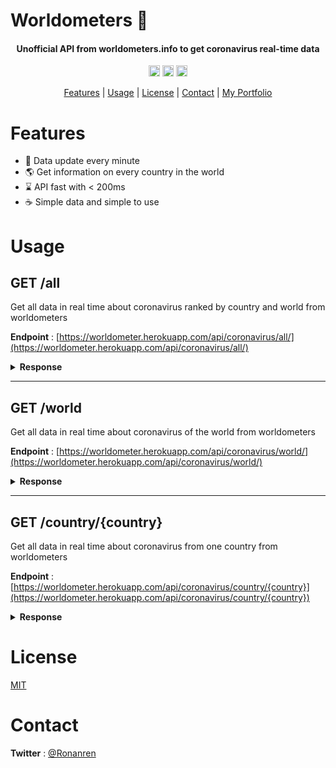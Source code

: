 # Worldometers 🦠

<h4 align="center">Unofficial API from worldometers.info to get coronavirus real-time data</h4>

<p align="center">
<a href="https://badge.fury.io/py/Flask"><img src="https://badge.fury.io/py/Flask.svg" alt="PyPI version" height="18"></a>
<a href="https://badge.fury.io/py/requests"><img src="https://badge.fury.io/py/requests.svg" alt="PyPI version" height="18"></a>
<a href="https://badge.fury.io/py/beautifulsoup4"><img src="https://badge.fury.io/py/beautifulsoup4.svg" alt="PyPI version" height="18"></a>
</p>

<p align="center">
  <a href="#Features">Features</a> |
  <a href="#Usage">Usage</a> |
  <a href="#License">License</a> |
  <a href="#Contact">Contact</a> | 
  <a href="https://ronanren.github.io" target="_blank">My Portfolio</a> 
</p>

# Features

- 🔁 Data update every minute
- 🌎 Get information on every country in the world
- ⌛ API fast with < 200ms
- ☕️ Simple data and simple to use

# Usage

## GET /all

Get all data in real time about coronavirus ranked by country and world from worldometers

**Endpoint** : [https://worldometer.herokuapp.com/api/coronavirus/all/](https://worldometer.herokuapp.com/api/coronavirus/all/)

<details>
<summary><b>Response</b></summary>

```json
{
  "data": [
    {
      "Active Cases": "7,501,542",
      "Country": "World",
      "Critical": "63,266",
      "Deaths/1M pop": "126.4",
      "New Cases": "+220,608",
      "New Deaths": "+3,943",
      "New Recovered": "+149,408",
      "Population": "",
      "Region": "All",
      "Tests/1M pop": "",
      "Total Cases": "32,306,913",
      "Total Cases/1M pop": "4,145",
      "Total Deaths": "985,224",
      "Total Recovered": "23,820,147",
      "Total Tests": "",
      "place": ""
    },
    {
      "Active Cases": "2,539,168",
      "Country": "USA",
      "Critical": "14,090",
      "Deaths/1M pop": "625",
      "New Cases": "+20,681",
      "New Deaths": "+489",
      "New Recovered": "+15,077",
      "Population": "331,452,210",
      "Region": "NorthAmerica",
      "Tests/1M pop": "305,237",
      "Total Cases": "7,160,234",
      "Total Cases/1M pop": "21,603",
      "Total Deaths": "207,082",
      "Total Recovered": "4,413,984",
      "Total Tests": "101,171,573",
      "place": "1"
    },
    {...}
  ],
  "last_update": "2020-09-24 19:00:44"
}
```

</details>

---

## GET /world

Get all data in real time about coronavirus of the world from worldometers

**Endpoint** : [https://worldometer.herokuapp.com/api/coronavirus/world/](https://worldometer.herokuapp.com/api/coronavirus/world/)

<details>
<summary><b>Response</b></summary>

```json
{
  "data": {
    "Active Cases": "7,494,048",
    "Country": "World",
    "Critical": "63,266",
    "Deaths/1M pop": "126.4",
    "New Cases": "+212,867",
    "New Deaths": "+3,696",
    "New Recovered": "+149,408",
    "Population": "",
    "Region": "All",
    "Tests/1M pop": "",
    "Total Cases": "32,299,172",
    "Total Cases/1M pop": "4,144",
    "Total Deaths": "984,977",
    "Total Recovered": "23,820,147",
    "Total Tests": "",
    "place": ""
  },
  "last_update": "2020-09-24 18:49:43"
}
```

</details>

---

## GET /country/{country}

Get all data in real time about coronavirus from one country from worldometers

**Endpoint** : [https://worldometer.herokuapp.com/api/coronavirus/country/{country}](https://worldometer.herokuapp.com/api/coronavirus/country/{country})

<details>
<summary><b>Response</b></summary>

```json
{
  "data": {
    "Active Cases": "371,313",
    "Country": "France",
    "Critical": "1,048",
    "Deaths/1M pop": "483",
    "New Cases": "+16,096",
    "New Deaths": "+52",
    "New Recovered": "+875",
    "Population": "65,307,193",
    "Region": "Europe",
    "Tests/1M pop": "153,664",
    "Total Cases": "497,237",
    "Total Cases/1M pop": "7,614",
    "Total Deaths": "31,511",
    "Total Recovered": "94,413",
    "Total Tests": "10,035,395",
    "place": "11"
  },
  "last_update": "2020-09-24 19:00:44"
}
```

</details>

# License

<a href="https://github.com/ronanren/Covid19bot/blob/master/LICENSE" target="_blank">MIT</a>

# Contact

**Twitter** : <a href="https://twitter.com/Ronanren" target="_blank">@Ronanren</a>
